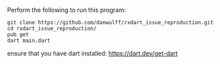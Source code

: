 Perform the following to run this program:

`git clone https://github.com/danwulff/rxdart_issue_reproduction.git`  
`cd rxdart_issue_reproduction/`  
`pub get`  
`dart main.dart`  

ensure that you have dart installed: https://dart.dev/get-dart
